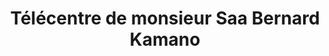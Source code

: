 ---
title: "Télécentre de monsieur Saa Bernard Kamano"
url: /nongoa/telecentre-de-monsieur-saa-bernard-kamano/
shop: téléphone portable
---